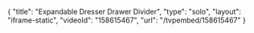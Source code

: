 {
    "title": "Expandable Dresser Drawer Divider",
    "type": "solo",
    "layout": "iframe-static",
    "videoId": "158615467",
    "url": "\/tvpembed\/158615467"
}